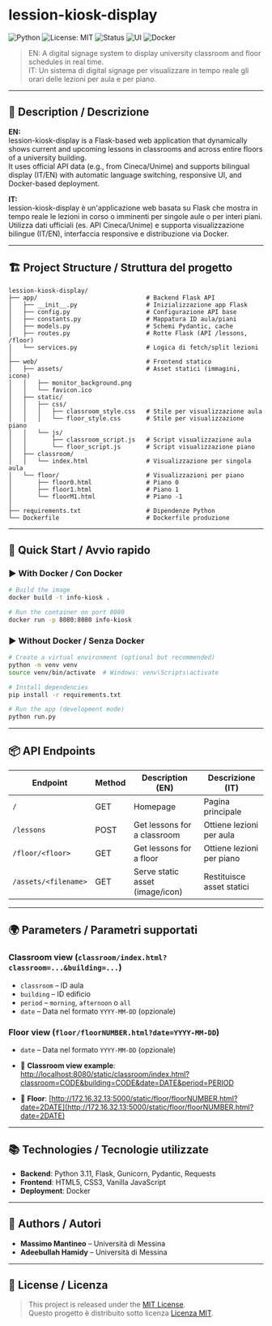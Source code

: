 # lession-kiosk-display

![Python](https://img.shields.io/badge/python-3.11-blue)
![License: MIT](https://img.shields.io/badge/license-MIT-blue.svg)
![Status](https://img.shields.io/badge/status-production--ready-brightgreen)
![UI](https://img.shields.io/badge/interface-responsive-lightgrey)
![Docker](https://img.shields.io/badge/container-Docker--ready-blue)


> EN: A digital signage system to display university classroom and floor schedules in real time.  
> IT: Un sistema di digital signage per visualizzare in tempo reale gli orari delle lezioni per aula e per piano.

---

## 🧩 Description / Descrizione

**EN:**  
lession-kiosk-display is a Flask-based web application that dynamically shows current and upcoming lessons in classrooms and across entire floors of a university building.  
It uses official API data (e.g., from Cineca/Unime) and supports bilingual display (IT/EN) with automatic language switching, responsive UI, and Docker-based deployment.

**IT:**  
lession-kiosk-display è un'applicazione web basata su Flask che mostra in tempo reale le lezioni in corso o imminenti per singole aule o per interi piani.  
Utilizza dati ufficiali (es. API Cineca/Unime) e supporta visualizzazione bilingue (IT/EN), interfaccia responsive e distribuzione via Docker.

---

## 🏗️ Project Structure / Struttura del progetto

```
lession-kiosk-display/
├── app/                              # Backend Flask API
│   ├── __init__.py                   # Inizializzazione app Flask
│   ├── config.py                     # Configurazione API base
│   ├── constants.py                  # Mappatura ID aula/piani
│   ├── models.py                     # Schemi Pydantic, cache
│   ├── routes.py                     # Rotte Flask (API /lessons, /floor)
│   └── services.py                   # Logica di fetch/split lezioni
│
├── web/                              # Frontend statico
│   ├── assets/                       # Asset statici (immagini, icone)
│   │   ├── monitor_background.png
│   │   └── favicon.ico
│   ├── static/
│   │   ├── css/
│   │   │   ├── classroom_style.css   # Stile per visualizzazione aula
│   │   │   └── floor_style.css       # Stile per visualizzazione piano
│   │   └── js/
│   │       ├── classroom_script.js   # Script visualizzazione aula
│   │       └── floor_script.js       # Script visualizzazione piano
│   ├── classroom/
│   │   └── index.html                # Visualizzazione per singola aula
│   └── floor/                        # Visualizzazioni per piano
│       ├── floor0.html               # Piano 0
│       ├── floor1.html               # Piano 1
│       └── floorM1.html              # Piano -1
│
├── requirements.txt                  # Dipendenze Python
└── Dockerfile                        # Dockerfile produzione
```

---

## 🚀 Quick Start / Avvio rapido

### ▶️ With Docker / Con Docker

```bash
# Build the image
docker build -t info-kiosk .

# Run the container on port 8080
docker run -p 8080:8080 info-kiosk
```

### ▶️ Without Docker / Senza Docker

```bash
# Create a virtual environment (optional but recommended)
python -m venv venv
source venv/bin/activate  # Windows: venv\Scripts\activate

# Install dependencies
pip install -r requirements.txt

# Run the app (development mode)
python run.py
```

---

## 📦 API Endpoints

| Endpoint              | Method | Description (EN)                     | Descrizione (IT)                            |
|----------------------|--------|--------------------------------------|---------------------------------------------|
| `/`                  | GET    | Homepage                             | Pagina principale                           |
| `/lessons`           | POST   | Get lessons for a classroom          | Ottiene lezioni per aula                    |
| `/floor/<floor>`     | GET    | Get lessons for a floor              | Ottiene lezioni per piano                   |
| `/assets/<filename>` | GET    | Serve static asset (image/icon)      | Restituisce asset statici                   |

---

## 🌍 Parameters / Parametri supportati

### Classroom view (`classroom/index.html?classroom=...&building=...`)

- `classroom` – ID aula
- `building` – ID edificio
- `period` – `morning`, `afternoon` o `all`
- `date` – Data nel formato `YYYY-MM-DD` (opzionale)

### Floor view (`floor/floorNUMBER.html?date=YYYY-MM-DD`)

- `date` – Data nel formato `YYYY-MM-DD` (opzionale)

- 🔗 **Classroom view example**: [http://localhost:8080/static/classroom/index.html?classroom=CODE&building=CODE&date=DATE&period=PERIOD](http://localhost:8080/static/classroom/index.html?classroom=CODE&building=CODE&date=DATE&period=PERIOD)
- 🔗 **Floor**: [http://172.16.32.13:5000/static/floor/floorNUMBER.html?date=2DATE](http://172.16.32.13:5000/static/floor/floorNUMBER.html?date=2DATE)
---

## 📚 Technologies / Tecnologie utilizzate

- **Backend**: Python 3.11, Flask, Gunicorn, Pydantic, Requests
- **Frontend**: HTML5, CSS3, Vanilla JavaScript
- **Deployment**: Docker

---

## 👥 Authors / Autori

- **Massimo Mantineo** – Università di Messina  
- **Adeebullah Hamidy** – Università di Messina  

---

## 📄 License / Licenza

> This project is released under the [MIT License](LICENSE).  
> Questo progetto è distribuito sotto licenza [Licenza MIT](LICENSE).
